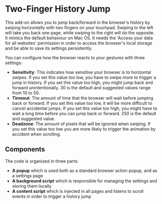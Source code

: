 # Two-Finger History Jump

This add-on allows you to jump back/forward in the browser's history by swiping
horizontally with two fingers on your touchpad. Swiping to the left will take you
back one page, while swiping to the right will do the opposite. It mimics the
default behaviour on Mac OS. It needs the 'Access your data for all websites'
permission in order to access the browser's local storage and be able to save
its settings persistently.

You can configure how the browser reacts to your gestures with three settings:

- **Sensitivity**: This indicates how sensitive your browser is to horizontal
swipes. If you set this value too low, you have to swipe more to  trigger a jump
in history. If you set this value too high, you might jump back and forward
unintentionally. 30 is the default and suggested values range from 10 to 50.
- **Timeout**: The amount of time that the browser will wait before jumping back
or forward. If you set this value too low, it will be more difficult to cancel
accidental jumps. If you set this value too high, you might have to wait a long
time before you can jump back or forward. 250 is the default and suggested value.
- **Deadzone**: The amount of pixels that will be ignored when swiping. If you
set this value too low you are more likely to trigger the animation by accident
when scrolling.

## Components

The code is organized in three parts:

- **A popup** which is used both as a standard browser action popup, and as a
  settings page
- **A background script** which is responsible for managing the settings and
  storing them locally
- **A content script** which is injected in all pages and listens to scroll
  events in order to trigger a history jump
